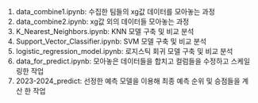 1. data_combine1.ipynb: 수집한 팀들의 xg값 데이터를 모아놓는 과정
2. data_combine2.ipynb: xg값 외의 데이터들 모아놓는 과정
3. K_Nearest_Neighbors.ipynb: KNN 모델 구축 및 비교 분석
4. Support_Vector_Classifier.ipynb: SVM 모델 구축 및 비교 분석
5. logistic_regression_model.ipynb: 로지스틱 회귀 모델 구축 및 비교 분석
6. data_for_predict.ipynb: 모아놓은 데이터들을 합치고 컬럼들을 수정하고 스케일링한 작업
7. 2023-2024_predict: 선정한 예측 모델을 이용해 최종 예측 순위 및 승점들을 계산 한 작업
